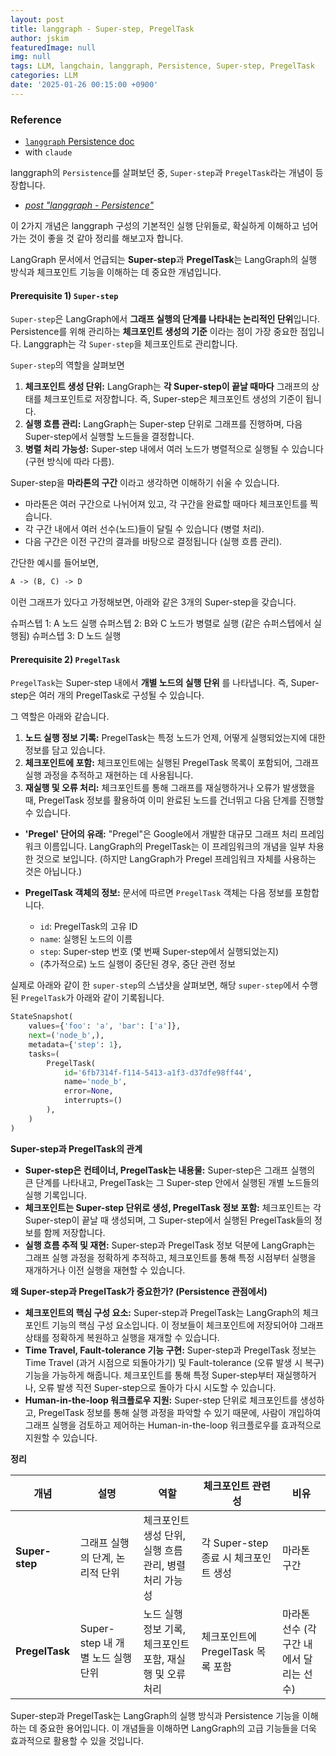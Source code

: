 ```yaml
---
layout: post
title: langgraph - Super-step, PregelTask
author: jskim
featuredImage: null
img: null
tags: LLM, langchain, langgraph, Persistence, Super-step, PregelTask
categories: LLM
date: '2025-01-26 00:15:00 +0900'
---
```


### Reference
- [`langgraph` Persistence doc](https://langchain-ai.github.io/langgraph/concepts/persistence/)
- with `claude`

langgraph의 `Persistence`를 살펴보던 중, `Super-step`과 `PregelTask`라는 개념이 등장합니다.
- [*post "langgraph - Persistence"*](https://jskim0406.github.io/posts/langgraph-persistence/)

이 2가지 개념은 langgraph 구성의 기본적인 실행 단위들로, 확실하게 이해하고 넘어가는 것이 좋을 것 같아 정리를 해보고자 합니다.

LangGraph 문서에서 언급되는 **Super-step**과 **PregelTask**는 LangGraph의 실행 방식과 체크포인트 기능을 이해하는 데 중요한 개념입니다.

#### Prerequisite 1) `Super-step`

`Super-step`은 LangGraph에서 **그래프 실행의 단계를 나타내는 논리적인 단위**입니다. Persistence를 위해 관리하는 **체크포인트 생성의 기준** 이라는 점이 가장 중요한 점입니다.
Langgraph는 각 `Super-step`을 체크포인트로 관리합니다.

`Super-step`의 역할을 살펴보면

1. **체크포인트 생성 단위:** LangGraph는 **각 Super-step이 끝날 때마다** 그래프의 상태를 체크포인트로 저장합니다. 즉, Super-step은 체크포인트 생성의 기준이 됩니다.
2. **실행 흐름 관리:** LangGraph는 Super-step 단위로 그래프를 진행하며, 다음 Super-step에서 실행할 노드들을 결정합니다.
3. **병렬 처리 가능성:**  Super-step 내에서 여러 노드가 병렬적으로 실행될 수 있습니다 (구현 방식에 따라 다름).

Super-step을 **마라톤의 구간** 이라고 생각하면 이해하기 쉬울 수 있습니다.

* 마라톤은 여러 구간으로 나뉘어져 있고, 각 구간을 완료할 때마다 체크포인트를 찍습니다.
* 각 구간 내에서 여러 선수(노드)들이 달릴 수 있습니다 (병렬 처리).
* 다음 구간은 이전 구간의 결과를 바탕으로 결정됩니다 (실행 흐름 관리).

간단한 예시를 들어보면,

```markdown
A -> (B, C) -> D
```

이런 그래프가 있다고 가정해보면, 아래와 같은 3개의 Super-step을 갖습니다.

슈퍼스텝 1: A 노드 실행
슈퍼스텝 2: B와 C 노드가 병렬로 실행 (같은 슈퍼스텝에서 실행됨)
슈퍼스텝 3: D 노드 실행

#### Prerequisite 2) `PregelTask`

`PregelTask`는 Super-step 내에서 **개별 노드의 실행 단위** 를 나타냅니다. 즉, Super-step은 여러 개의 PregelTask로 구성될 수 있습니다.

그 역할은 아래와 같습니다.

1. **노드 실행 정보 기록:** PregelTask는 특정 노드가 언제, 어떻게 실행되었는지에 대한 정보를 담고 있습니다.
2. **체크포인트에 포함:** 체크포인트에는 실행된 PregelTask 목록이 포함되어, 그래프 실행 과정을 추적하고 재현하는 데 사용됩니다.
3. **재실행 및 오류 처리:**  체크포인트를 통해 그래프를 재실행하거나 오류가 발생했을 때, PregelTask 정보를 활용하여 이미 완료된 노드를 건너뛰고 다음 단계를 진행할 수 있습니다.

* **'Pregel' 단어의 유래:** "Pregel"은 Google에서 개발한 대규모 그래프 처리 프레임워크 이름입니다. LangGraph의 PregelTask는 이 프레임워크의 개념을 일부 차용한 것으로 보입니다. (하지만 LangGraph가 Pregel 프레임워크 자체를 사용하는 것은 아닙니다.)

* **PregelTask 객체의 정보:** 문서에 따르면 `PregelTask` 객체는 다음 정보를 포함합니다.
    * `id`: PregelTask의 고유 ID
    * `name`: 실행된 노드의 이름
    * `step`: Super-step 번호 (몇 번째 Super-step에서 실행되었는지)
    * (추가적으로) 노드 실행이 중단된 경우, 중단 관련 정보

실제로 아래와 같이 한 `super-step`의 스냅샷을 살펴보면, 해당 `super-step`에서 수행된 `PregelTask`가 아래와 같이 기록됩니다.

```python
StateSnapshot(
    values={'foo': 'a', 'bar': ['a']}, 
    next=('node_b',),
    metadata={'step': 1},
    tasks=(
        PregelTask(
            id='6fb7314f-f114-5413-a1f3-d37dfe98ff44',
            name='node_b',
            error=None,
            interrupts=()
        ),
    )
)
```

**Super-step과 PregelTask의 관계**

* **Super-step은 컨테이너, PregelTask는 내용물:** Super-step은 그래프 실행의 큰 단계를 나타내고, PregelTask는 그 Super-step 안에서 실행된 개별 노드들의 실행 기록입니다.
* **체크포인트는 Super-step 단위로 생성, PregelTask 정보 포함:** 체크포인트는 각 Super-step이 끝날 때 생성되며, 그 Super-step에서 실행된 PregelTask들의 정보를 함께 저장합니다.
* **실행 흐름 추적 및 재현:** Super-step과 PregelTask 정보 덕분에 LangGraph는 그래프 실행 과정을 정확하게 추적하고, 체크포인트를 통해 특정 시점부터 실행을 재개하거나 이전 실행을 재현할 수 있습니다.

**왜 Super-step과 PregelTask가 중요한가? (Persistence 관점에서)**

* **체크포인트의 핵심 구성 요소:** Super-step과 PregelTask는 LangGraph의 체크포인트 기능의 핵심 구성 요소입니다. 이 정보들이 체크포인트에 저장되어야 그래프 상태를 정확하게 복원하고 실행을 재개할 수 있습니다.
* **Time Travel, Fault-tolerance 기능 구현:**  Super-step과 PregelTask 정보는 Time Travel (과거 시점으로 되돌아가기) 및 Fault-tolerance (오류 발생 시 복구) 기능을 가능하게 해줍니다.  체크포인트를 통해 특정 Super-step부터 재실행하거나, 오류 발생 직전 Super-step으로 돌아가 다시 시도할 수 있습니다.
* **Human-in-the-loop 워크플로우 지원:** Super-step 단위로 체크포인트를 생성하고, PregelTask 정보를 통해 실행 과정을 파악할 수 있기 때문에, 사람이 개입하여 그래프 실행을 검토하고 제어하는 Human-in-the-loop 워크플로우를 효과적으로 지원할 수 있습니다.

**정리**

| 개념        | 설명                                                                 | 역할                                                                                                | 체크포인트 관련성                                                                                                  | 비유                                    |
| ----------- | ------------------------------------------------------------------- | --------------------------------------------------------------------------------------------------- | ------------------------------------------------------------------------------------------------------------------ | --------------------------------------- |
| **Super-step** | 그래프 실행의 단계, 논리적 단위                                              | 체크포인트 생성 단위, 실행 흐름 관리, 병렬 처리 가능성                                                                 | 각 Super-step 종료 시 체크포인트 생성                                                                                      | 마라톤 구간                               |
| **PregelTask** | Super-step 내 개별 노드 실행 단위                                             | 노드 실행 정보 기록, 체크포인트 포함, 재실행 및 오류 처리                                                               | 체크포인트에 PregelTask 목록 포함                                                                                         | 마라톤 선수 (각 구간 내에서 달리는 선수) |

Super-step과 PregelTask는 LangGraph의 실행 방식과 Persistence 기능을 이해하는 데 중요한 용어입니다. 이 개념들을 이해하면 LangGraph의 고급 기능들을 더욱 효과적으로 활용할 수 있을 것입니다.